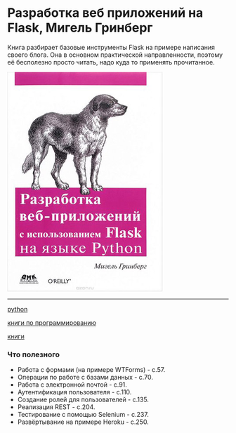 # Разработка веб приложений на Flask, Мигель Гринберг

Книга разбирает базовые инструменты Flask на примере написания своего блога. Она в основном практической направленности, поэтому её бесполезно просто читать, надо куда то применять прочитанное.

![2020-07-12_web_prilozhenia_flask](./2020-07-12_web_prilozhenia_flask.jpg)

---

[python](./meta_python.md)

[книги по программированию](./meta_knigi_po_programmirovaniy.md)

[книги](./meta_knigi.md)

### Что полезного

* Работа с формами (на примере WTForms) - с.57.
* Операции по работе с базами данных - с.70.
* Работа с электронной почтой - с.91.
* Аутентификация пользователя - с.110.
* Создание ролей для пользователей - с.135.
* Реализация REST - с.204.
* Тестирование с помощью Selenium - с.237.
* Развёртывание на примере Heroku - с.250.